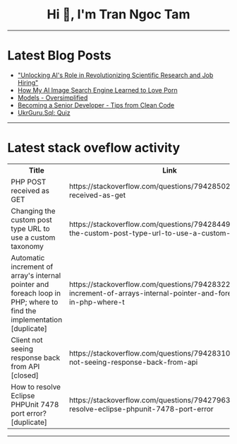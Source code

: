 <h1 align="center">Hi 👋, I'm Tran Ngoc Tam</h1>

---

# Latest Blog Posts 
<!-- BLOG-POST-LIST:START -->
- [&quot;Unlocking AI&#39;s Role in Revolutionizing Scientific Research and Job Hiring&quot;](https://dev.to/gilles_hamelink_ea9ff7d93/unlocking-ais-role-in-revolutionizing-scientific-research-and-job-hiring-2h0g)
- [How My AI Image Search Engine Learned to Love Porn](https://dev.to/oberst_murxes_93ab3a90a6e/how-my-ai-image-search-engine-learned-to-love-porn-3g97)
- [Models - Oversimplified](https://dev.to/mindyzwan/models-oversimplified-5gk3)
- [Becoming a Senior Developer - Tips from Clean Code](https://dev.to/realjck/becoming-a-senior-developer-tips-from-clean-code-52ka)
- [UkrGuru.Sql: Quiz](https://dev.to/ukrguru/ukrgurusql-quiz-3kag)
<!-- BLOG-POST-LIST:END -->

---

# Latest stack oveflow activity
<table>
  <tr><th>Title</th><th>Link</th></tr>
  <!-- STACKOVERFLOW:START --><tr><td>PHP POST received as GET</td><td>https://stackoverflow.com/questions/79428502/php-post-received-as-get</td></tr><tr><td>Changing the custom post type URL to use a custom taxonomy</td><td>https://stackoverflow.com/questions/79428449/changing-the-custom-post-type-url-to-use-a-custom-taxonomy</td></tr><tr><td>Automatic increment of array&#39;s internal pointer and foreach loop in PHP; where to find the implementation [duplicate]</td><td>https://stackoverflow.com/questions/79428322/automatic-increment-of-arrays-internal-pointer-and-foreach-loop-in-php-where-t</td></tr><tr><td>Client not seeing response back from API [closed]</td><td>https://stackoverflow.com/questions/79428310/client-not-seeing-response-back-from-api</td></tr><tr><td>How to resolve Eclipse PHPUnit 7478 port error? [duplicate]</td><td>https://stackoverflow.com/questions/79427963/how-to-resolve-eclipse-phpunit-7478-port-error</td></tr><!-- STACKOVERFLOW:END -->
</table>

---


